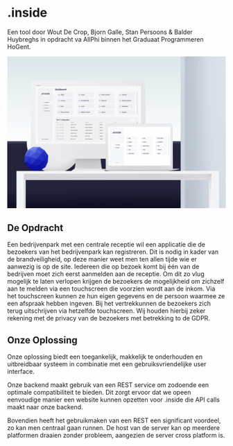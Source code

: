 # **.inside**
Een tool door Wout De Crop, Bjorn Galle, Stan Persoons & Balder Huybreghs in opdracht va AllPhi
binnen het Graduaat Programmeren HoGent.

![Preview](images/inside.jpg)

## De Opdracht
Een bedrijvenpark met een centrale receptie wil een applicatie die de bezoekers van het bedrijvenpark kan registreren. Dit is nodig in kader van de brandveiligheid, op deze manier weet men ten allen tijde wie er aanwezig is op de site. Iedereen die op bezoek komt bij één van de bedrijven moet zich eerst aanmelden aan de receptie. Om dit zo vlug mogelijk te laten verlopen krijgen de bezoekers de mogelijkheid om zichzelf aan te melden via een touchscreen die voorzien wordt aan de inkom. Via het touchscreen kunnen ze hun eigen gegevens en de persoon waarmee ze een afspraak hebben ingeven. Bij het vertrekkunnen de bezoekers zich terug uitschrijven via hetzelfde touchscreen. Wij houden hierbij zeker rekening met de privacy van de bezoekers met betrekking to de GDPR.

## Onze Oplossing
Onze oplossing biedt een toegankelijk, makkelijk te onderhouden en uitbreidbaar systeem in combinatie met een gebruiksvriendelijke user interface.

Onze backend maakt gebruik van een REST service om zodoende een optimale compatibiliteit te bieden. Dit zorgt ervoor dat we opeen eenvoudige manier een website kunnen opzetten voor .inside die API calls maakt naar onze backend.

Bovendien heeft het gebruikmaken van een REST een significant voordeel, zo kan men centraal gaan runnen. 
De host van de server kan op meerdere platformen draaien zonder probleem, aangezien de server cross platform is.
